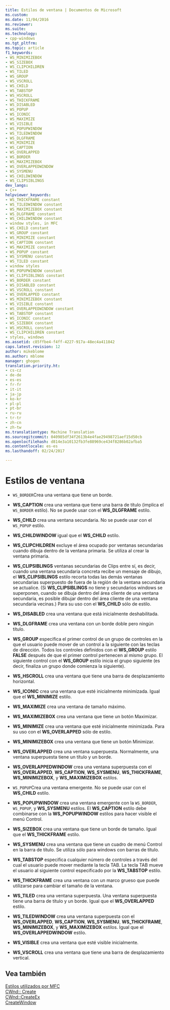 ```yaml
---
title: Estilos de ventana | Documentos de Microsoft
ms.custom: 
ms.date: 11/04/2016
ms.reviewer: 
ms.suite: 
ms.technology:
- cpp-windows
ms.tgt_pltfrm: 
ms.topic: article
f1_keywords:
- WS_MINIMIZEBOX
- WS_SIZEBOX
- WS_CLIPCHILDREN
- WS_TILED
- WS_GROUP
- WS_VSCROLL
- WS_CHILD
- WS_TABSTOP
- WS_HSCROLL
- WS_THICKFRAME
- WS_DISABLED
- WS_POPUP
- WS_ICONIC
- WS_MAXIMIZE
- WS_VISIBLE
- WS_POPUPWINDOW
- WS_TILEDWINDOW
- WS_DLGFRAME
- WS_MINIMIZE
- WS_CAPTION
- WS_OVERLAPPED
- WS_BORDER
- WS_MAXIMIZEBOX
- WS_OVERLAPPEDWINDOW
- WS_SYSMENU
- WS_CHILDWINDOW
- WS_CLIPSIBLINGS
dev_langs:
- C++
helpviewer_keywords:
- WS_THICKFRAME constant
- WS_TILEDWINDOW constant
- WS_MAXIMIZEBOX constant
- WS_DLGFRAME constant
- WS_CHILDWINDOW constant
- window styles, in MFC
- WS_CHILD constant
- WS_GROUP constant
- WS_MINIMIZE constant
- WS_CAPTION constant
- WS_MAXIMIZE constant
- WS_POPUP constant
- WS_SYSMENU constant
- WS_TILED constant
- window styles
- WS_POPUPWINDOW constant
- WS_CLIPSIBLINGS constant
- WS_BORDER constant
- WS_DISABLED constant
- WS_VSCROLL constant
- WS_OVERLAPPED constant
- WS_MINIMIZEBOX constant
- WS_VISIBLE constant
- WS_OVERLAPPEDWINDOW constant
- WS_TABSTOP constant
- WS_ICONIC constant
- WS_SIZEBOX constant
- WS_HSCROLL constant
- WS_CLIPCHILDREN constant
- styles, windows
ms.assetid: c85ffbe4-f4ff-4227-917a-48ec4a411842
caps.latest.revision: 12
author: mikeblome
ms.author: mblome
manager: ghogen
translation.priority.ht:
- cs-cz
- de-de
- es-es
- fr-fr
- it-it
- ja-jp
- ko-kr
- pl-pl
- pt-br
- ru-ru
- tr-tr
- zh-cn
- zh-tw
ms.translationtype: Machine Translation
ms.sourcegitcommit: 040985df34f2613b4e4fae29498721aef15d50cb
ms.openlocfilehash: d814e3a10132fb3fe88969ce434f8286b02afba5
ms.contentlocale: es-es
ms.lasthandoff: 02/24/2017

---
```

# <a name="window-styles"></a>Estilos de ventana
-   `WS_BORDER`Crea una ventana que tiene un borde.  
  
-   **WS_CAPTION** crea una ventana que tiene una barra de título (implica el `WS_BORDER` estilo). No se puede usar con el **WS_DLGFRAME** estilo.  
  
-   **WS_CHILD** crea una ventana secundaria. No se puede usar con el `WS_POPUP` estilo.  
  
-   **WS_CHILDWINDOW** igual que el **WS_CHILD** estilo.  
  
-   **WS_CLIPCHILDREN** excluye el área ocupado por ventanas secundarias cuando dibuja dentro de la ventana primaria. Se utiliza al crear la ventana primaria.  
  
-   **WS_CLIPSIBLINGS** ventanas secundarias de Clips entre sí, es decir, cuando una ventana secundaria concreta recibe un mensaje de dibujo, el **WS_CLIPSIBLINGS** estilo recorta todas las demás ventanas secundarias superpuesto de fuera de la región de la ventana secundaria se actualice. (Si **WS_CLIPSIBLINGS** no tiene y secundarios windows se superponen, cuando se dibuja dentro del área cliente de una ventana secundaria, es posible dibujar dentro del área cliente de una ventana secundaria vecinas.) Para su uso con el **WS_CHILD** sólo de estilo.  
  
-   **WS_DISABLED** crea una ventana que está inicialmente deshabilitada.  
  
-   **WS_DLGFRAME** crea una ventana con un borde doble pero ningún título.  
  
-   **WS_GROUP** especifica el primer control de un grupo de controles en la que el usuario puede mover de un control a la siguiente con las teclas de dirección. Todos los controles definidos con el **WS_GROUP** estilo **FALSE** después de que el primer control pertenecen al mismo grupo. El siguiente control con el **WS_GROUP** estilo inicia el grupo siguiente (es decir, finaliza un grupo donde comienza la siguiente).  
  
-   **WS_HSCROLL** crea una ventana que tiene una barra de desplazamiento horizontal.  
  
-   **WS_ICONIC** crea una ventana que esté inicialmente minimizada. Igual que el **WS_MINIMIZE** estilo.  
  
-   **WS_MAXIMIZE** crea una ventana de tamaño máximo.  
  
-   **WS_MAXIMIZEBOX** crea una ventana que tiene un botón Maximizar.  
  
-   **WS_MINIMIZE** crea una ventana que esté inicialmente minimizada. Para su uso con el **WS_OVERLAPPED** sólo de estilo.  
  
-   **WS_MINIMIZEBOX** crea una ventana que tiene un botón Minimizar.  
  
-   **WS_OVERLAPPED** crea una ventana superpuesta. Normalmente, una ventana superpuesta tiene un título y un borde.  
  
-   **WS_OVERLAPPEDWINDOW** crea una ventana superpuesta con el **WS_OVERLAPPED**, **WS_CAPTION**, **WS_SYSMENU**, **WS_THICKFRAME**, **WS_MINIMIZEBOX**, y **WS_MAXIMIZEBOX** estilos.  
  
-   `WS_POPUP`Crea una ventana emergente. No se puede usar con el **WS_CHILD** estilo.  
  
-   **WS_POPUPWINDOW** crea una ventana emergente con la `WS_BORDER`, `WS_POPUP`, y **WS_SYSMENU** estilos. El **WS_CAPTION** estilo debe combinarse con la **WS_POPUPWINDOW** estilos para hacer visible el menú Control.  
  
-   **WS_SIZEBOX** crea una ventana que tiene un borde de tamaño. Igual que el **WS_THICKFRAME** estilo.  
  
-   **WS_SYSMENU** crea una ventana que tiene un cuadro de menú Control en la barra de título. Se utiliza sólo para windows con barras de título.  
  
-   **WS_TABSTOP** especifica cualquier número de controles a través del cual el usuario puede mover mediante la tecla TAB. La tecla TAB mueve el usuario al siguiente control especificado por la **WS_TABSTOP** estilo.  
  
-   **WS_THICKFRAME** crea una ventana con un marco grueso que puede utilizarse para cambiar el tamaño de la ventana.  
  
-   **WS_TILED** crea una ventana superpuesta. Una ventana superpuesta tiene una barra de título y un borde. Igual que el **WS_OVERLAPPED** estilo.  
  
-   **WS_TILEDWINDOW** crea una ventana superpuesta con el **WS_OVERLAPPED**, **WS_CAPTION**, **WS_SYSMENU**, **WS_THICKFRAME**, **WS_MINIMIZEBOX**, y **WS_MAXIMIZEBOX** estilos. Igual que el **WS_OVERLAPPEDWINDOW** estilo.  
  
-   **WS_VISIBLE** crea una ventana que esté visible inicialmente.  
  
-   **WS_VSCROLL** crea una ventana que tiene una barra de desplazamiento vertical.  
  
## <a name="see-also"></a>Vea también  
 [Estilos utilizados por MFC](../../mfc/reference/styles-used-by-mfc.md)   
 [CWnd:: Create](../../mfc/reference/cwnd-class.md#create)   
 [CWnd::CreateEx](../../mfc/reference/cwnd-class.md#createex)   
 [CreateWindow](http://msdn.microsoft.com/library/windows/desktop/ms632679)


